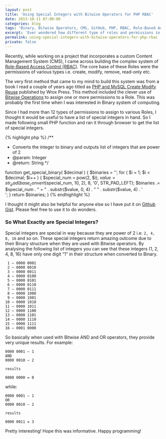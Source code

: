 ```yaml
---
layout: post
title: 'Using Special Integers with Bitwise Operators for PHP RBAC'
date: 2013-10-11 07:00:00
categories: blog
tags: 'Binary, Bitwise Operators, CMS, GitHub, PHP, RBAC, Role-Based Access Control'
excerpt: 'Ever wondered how different type of roles and permissions in a system are handled? Well, using bitwise operators can be one of the methods. But this article is more about getting a list of required integers that would make Bitwise operator work properly.'
permalink: using-special-integers-with-bitwise-operators-for-php-rbac
private: false
---
```


Recently, while working on a project that incorporates a custom Content Management System (CMS), I came across building the complex system of [Role-Based Access Control (RBAC)](http://en.wikipedia.org/wiki/RBAC). The core base of these Roles were the permissions of various types i.e. create, modify, remove, read-only etc.

The very first method that came to my mind to build this system was from a book I read a couple of years ago titled as [PHP and MySQL Create Modify Reuse](http://www.wrox.com/WileyCDA/WroxTitle/productCd-0470192429.html) published by Wrox Press. This method included the clever use of [Bitwise Operations](http://en.wikipedia.org/wiki/Bitwise_operation) to assign one or more permissions to a Role. This was probably the first time when I was interested in Binary system of computing.

Since I had more than 12 types of permissions to assign to various Roles, I thought it would be useful to have a list of special integers in hand. So I made following small PHP function and ran it through browser to get the list of special integers.

{% highlight php %}
/**
 * Converts the integer to binary and outputs list of integers that are power of 2
 * @param: Integer
 * @return: String
 */

function get_special_binary( $decimal ) {
  $binaries = '';
  for ( $i = 1; $i < $decimal; $i++ ) {
  	$special_num = pow(2, $i);
  	$value = str_pad(base_convert($special_num, 10, 2), 8, '0', STR_PAD_LEFT);
	$binaries .= $special_num . " = " . substr($value, 0, 4) . " " . substr($value, 4) . '<br>';
  }
  return $binaries;
}
{% endhighlight %}

I thought it might also be helpful for anyone else so I have put it on [Github Gist](https://gist.github.com/jabranr/7406258). Please feel free to use it to do wonders.

### So What Exactly are Special Integers?

Special integers are special in way because they are power of 2 i.e. `2, 4, 8, 16` and so on. These special integers return amazing outcome due to their Binary structure when they are used with Bitwise operators. By analysing the following list of integers you can see that these integers (1, 2, 4, 8, 16) have only one digit “1” in their structure when converted to Binary.

```
 1 – 0000 0001
 2 – 0000 0010
 3 – 0000 0011
 4 – 0000 0100
 5 – 0000 0101
 6 – 0000 0110
 7 – 0000 0111
 8 – 0000 1000
 9 – 0000 1001
10 – 0000 1010
11 – 0000 1011
12 – 0000 1100
13 – 0000 1101
14 – 0000 1110
15 – 0000 1111
16 – 0001 0000
```
So basically when used with Bitwise AND and OR operators, they provide very unique results. For example:

```
0000 0001 — 1 
AND
0000 0010 — 2

results

0000 0000 = 0
```

while:

```
0000 0001 — 1
OR
0000 0010 — 2

results

0000 0011 = 3
```

Pretty interesting! Hope this was informative. Happy programming!